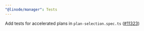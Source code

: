 ```yaml
---
"@linode/manager": Tests
---
```


Add tests for accelerated plans in `plan-selection.spec.ts` ([#11323](https://github.com/linode/manager/pull/11323))
